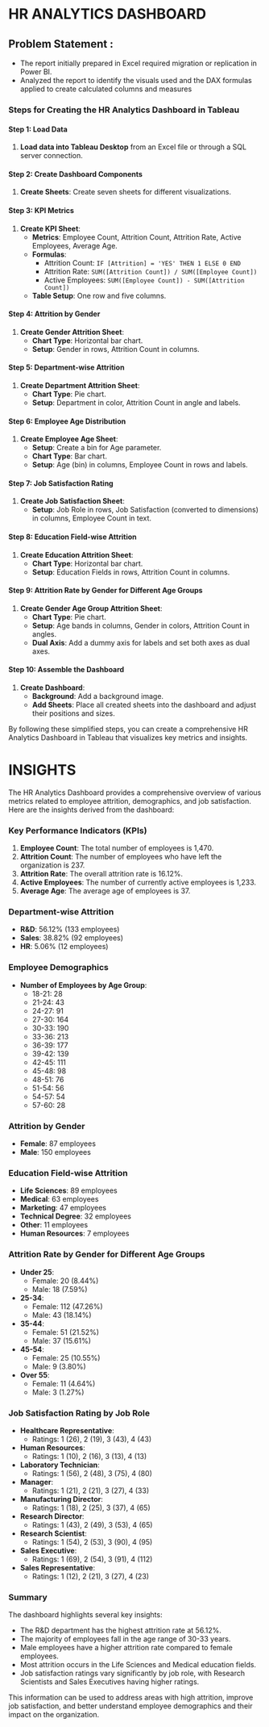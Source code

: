 # HR ANALYTICS DASHBOARD

## Problem Statement : 
* The report initially prepared in Excel required migration or replication in Power BI.
* Analyzed the report to identify the visuals used and the DAX formulas applied to create calculated columns and measures

### Steps for Creating the HR Analytics Dashboard in Tableau

#### Step 1: Load Data
1. **Load data into Tableau Desktop** from an Excel file or through a SQL server connection.

#### Step 2: Create Dashboard Components
1. **Create Sheets**: Create seven sheets for different visualizations.

#### Step 3: KPI Metrics
1. **Create KPI Sheet**:
   - **Metrics**: Employee Count, Attrition Count, Attrition Rate, Active Employees, Average Age.
   - **Formulas**:
     - Attrition Count: `IF [Attrition] = 'YES' THEN 1 ELSE 0 END`
     - Attrition Rate: `SUM([Attrition Count]) / SUM([Employee Count])`
     - Active Employees: `SUM([Employee Count]) - SUM([Attrition Count])`
   - **Table Setup**: One row and five columns.

#### Step 4: Attrition by Gender
1. **Create Gender Attrition Sheet**:
   - **Chart Type**: Horizontal bar chart.
   - **Setup**: Gender in rows, Attrition Count in columns.

#### Step 5: Department-wise Attrition
1. **Create Department Attrition Sheet**:
   - **Chart Type**: Pie chart.
   - **Setup**: Department in color, Attrition Count in angle and labels.

#### Step 6: Employee Age Distribution
1. **Create Employee Age Sheet**:
   - **Setup**: Create a bin for Age parameter.
   - **Chart Type**: Bar chart.
   - **Setup**: Age (bin) in columns, Employee Count in rows and labels.

#### Step 7: Job Satisfaction Rating
1. **Create Job Satisfaction Sheet**:
   - **Setup**: Job Role in rows, Job Satisfaction (converted to dimensions) in columns, Employee Count in text.

#### Step 8: Education Field-wise Attrition
1. **Create Education Attrition Sheet**:
   - **Chart Type**: Horizontal bar chart.
   - **Setup**: Education Fields in rows, Attrition Count in columns.

#### Step 9: Attrition Rate by Gender for Different Age Groups
1. **Create Gender Age Group Attrition Sheet**:
   - **Chart Type**: Pie chart.
   - **Setup**: Age bands in columns, Gender in colors, Attrition Count in angles.
   - **Dual Axis**: Add a dummy axis for labels and set both axes as dual axes.

#### Step 10: Assemble the Dashboard
1. **Create Dashboard**:
   - **Background**: Add a background image.
   - **Add Sheets**: Place all created sheets into the dashboard and adjust their positions and sizes.

By following these simplified steps, you can create a comprehensive HR Analytics Dashboard in Tableau that visualizes key metrics and insights.

# INSIGHTS

The HR Analytics Dashboard provides a comprehensive overview of various metrics related to employee attrition, demographics, and job satisfaction. Here are the insights derived from the dashboard:

### Key Performance Indicators (KPIs)
1. **Employee Count**: The total number of employees is 1,470.
2. **Attrition Count**: The number of employees who have left the organization is 237.
3. **Attrition Rate**: The overall attrition rate is 16.12%.
4. **Active Employees**: The number of currently active employees is 1,233.
5. **Average Age**: The average age of employees is 37.

### Department-wise Attrition
- **R&D**: 56.12% (133 employees)
- **Sales**: 38.82% (92 employees)
- **HR**: 5.06% (12 employees)

### Employee Demographics
- **Number of Employees by Age Group**: 
  - 18-21: 28
  - 21-24: 43
  - 24-27: 91
  - 27-30: 164
  - 30-33: 190
  - 33-36: 213
  - 36-39: 177
  - 39-42: 139
  - 42-45: 111
  - 45-48: 98
  - 48-51: 76
  - 51-54: 56
  - 54-57: 54
  - 57-60: 28

### Attrition by Gender
- **Female**: 87 employees
- **Male**: 150 employees

### Education Field-wise Attrition
- **Life Sciences**: 89 employees
- **Medical**: 63 employees
- **Marketing**: 47 employees
- **Technical Degree**: 32 employees
- **Other**: 11 employees
- **Human Resources**: 7 employees

### Attrition Rate by Gender for Different Age Groups
- **Under 25**:
  - Female: 20 (8.44%)
  - Male: 18 (7.59%)
- **25-34**:
  - Female: 112 (47.26%)
  - Male: 43 (18.14%)
- **35-44**:
  - Female: 51 (21.52%)
  - Male: 37 (15.61%)
- **45-54**:
  - Female: 25 (10.55%)
  - Male: 9 (3.80%)
- **Over 55**:
  - Female: 11 (4.64%)
  - Male: 3 (1.27%)

### Job Satisfaction Rating by Job Role
- **Healthcare Representative**: 
  - Ratings: 1 (26), 2 (19), 3 (43), 4 (43)
- **Human Resources**: 
  - Ratings: 1 (10), 2 (16), 3 (13), 4 (13)
- **Laboratory Technician**: 
  - Ratings: 1 (56), 2 (48), 3 (75), 4 (80)
- **Manager**: 
  - Ratings: 1 (21), 2 (21), 3 (27), 4 (33)
- **Manufacturing Director**: 
  - Ratings: 1 (18), 2 (25), 3 (37), 4 (65)
- **Research Director**: 
  - Ratings: 1 (43), 2 (49), 3 (53), 4 (65)
- **Research Scientist**: 
  - Ratings: 1 (54), 2 (53), 3 (90), 4 (95)
- **Sales Executive**: 
  - Ratings: 1 (69), 2 (54), 3 (91), 4 (112)
- **Sales Representative**: 
  - Ratings: 1 (12), 2 (21), 3 (27), 4 (23)

### Summary
The dashboard highlights several key insights:
- The R&D department has the highest attrition rate at 56.12%.
- The majority of employees fall in the age range of 30-33 years.
- Male employees have a higher attrition rate compared to female employees.
- Most attrition occurs in the Life Sciences and Medical education fields.
- Job satisfaction ratings vary significantly by job role, with Research Scientists and Sales Executives having higher ratings.

This information can be used to address areas with high attrition, improve job satisfaction, and better understand employee demographics and their impact on the organization.
